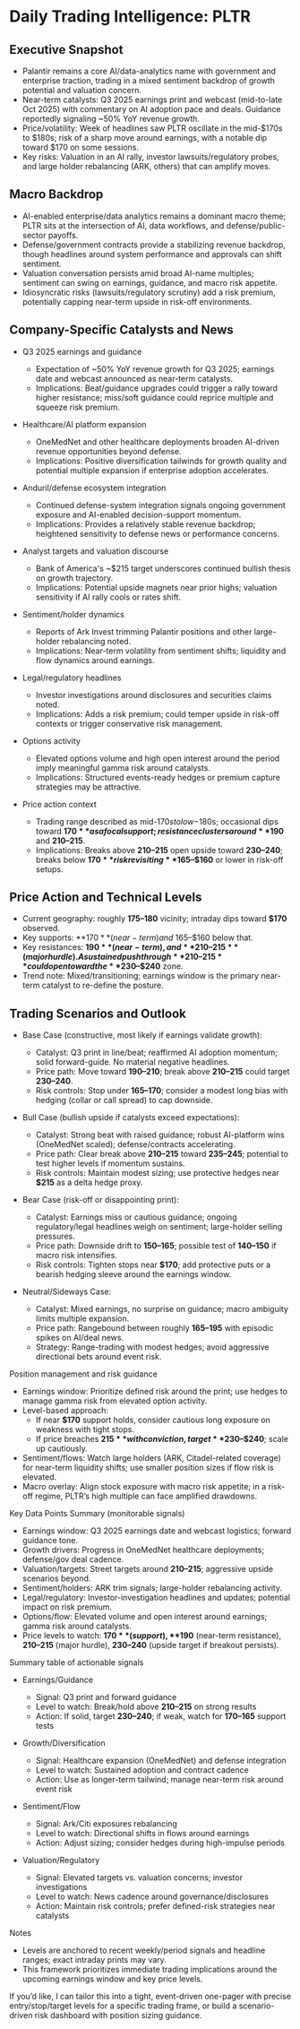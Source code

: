 # Daily Trading Intelligence: PLTR

## Executive Snapshot
- Palantir remains a core AI/data-analytics name with government and enterprise traction, trading in a mixed sentiment backdrop of growth potential and valuation concern.  
- Near-term catalysts: Q3 2025 earnings print and webcast (mid-to-late Oct 2025) with commentary on AI adoption pace and deals. Guidance reportedly signaling ~50% YoY revenue growth.  
- Price/volatility: Week of headlines saw PLTR oscillate in the mid-$170s to $180s; risk of a sharp move around earnings, with a notable dip toward $170 on some sessions.  
- Key risks: Valuation in an AI rally, investor lawsuits/regulatory probes, and large holder rebalancing (ARK, others) that can amplify moves.

## Macro Backdrop
- AI-enabled enterprise/data analytics remains a dominant macro theme; PLTR sits at the intersection of AI, data workflows, and defense/public-sector payoffs.  
- Defense/government contracts provide a stabilizing revenue backdrop, though headlines around system performance and approvals can shift sentiment.  
- Valuation conversation persists amid broad AI-name multiples; sentiment can swing on earnings, guidance, and macro risk appetite.  
- Idiosyncratic risks (lawsuits/regulatory scrutiny) add a risk premium, potentially capping near-term upside in risk-off environments.

## Company-Specific Catalysts and News
- Q3 2025 earnings and guidance
  - Expectation of ~50% YoY revenue growth for Q3 2025; earnings date and webcast announced as near-term catalysts.  
  - Implications: Beat/guidance upgrades could trigger a rally toward higher resistance; miss/soft guidance could reprice multiple and squeeze risk premium.

- Healthcare/AI platform expansion
  - OneMedNet and other healthcare deployments broaden AI-driven revenue opportunities beyond defense.  
  - Implications: Positive diversification tailwinds for growth quality and potential multiple expansion if enterprise adoption accelerates.

- Anduril/defense ecosystem integration
  - Continued defense-system integration signals ongoing government exposure and AI-enabled decision-support momentum.  
  - Implications: Provides a relatively stable revenue backdrop; heightened sensitivity to defense news or performance concerns.

- Analyst targets and valuation discourse
  - Bank of America's ~$215 target underscores continued bullish thesis on growth trajectory.  
  - Implications: Potential upside magnets near prior highs; valuation sensitivity if AI rally cools or rates shift.

- Sentiment/holder dynamics
  - Reports of Ark Invest trimming Palantir positions and other large-holder rebalancing noted.  
  - Implications: Near-term volatility from sentiment shifts; liquidity and flow dynamics around earnings.

- Legal/regulatory headlines
  - Investor investigations around disclosures and securities claims noted.  
  - Implications: Adds a risk premium; could temper upside in risk-off contexts or trigger conservative risk management.

- Options activity
  - Elevated options volume and high open interest around the period imply meaningful gamma risk around catalysts.  
  - Implications: Structured events-ready hedges or premium capture strategies may be attractive.

- Price action context
  - Trading range described as mid-$170s to low-$180s; occasional dips toward **$170** as a focal support; resistance clusters around **$190** and **$210–$215**.  
  - Implications: Breaks above **$210–$215** open upside toward **$230–$240**; breaks below **$170** risk revisiting **$165–$160** or lower in risk-off setups.

## Price Action and Technical Levels
- Current geography: roughly **$175–$180** vicinity; intraday dips toward **$170** observed.
- Key supports: **$170** (near-term) and ~$165–$160 below that.
- Key resistances: **$190** (near-term), and **$210–$215** (major hurdle). A sustained push through **$210–$215** could open toward the **$230–$240** zone.
- Trend note: Mixed/transitioning; earnings window is the primary near-term catalyst to re-define the posture.

## Trading Scenarios and Outlook

- Base Case (constructive, most likely if earnings validate growth):
  - Catalyst: Q3 print in line/beat; reaffirmed AI adoption momentum; solid forward-guide. No material negative headlines.
  - Price path: Move toward **$190–$210**; break above **$210–$215** could target **$230–$240**.
  - Risk controls: Stop under **$165–$170**; consider a modest long bias with hedging (collar or call spread) to cap downside.

- Bull Case (bullish upside if catalysts exceed expectations):
  - Catalyst: Strong beat with raised guidance; robust AI-platform wins (OneMedNet scaled); defense/contracts accelerating.
  - Price path: Clear break above **$210–$215** toward **$235–$245**; potential to test higher levels if momentum sustains.
  - Risk controls: Maintain modest sizing; use protective hedges near **$215** as a delta hedge proxy.

- Bear Case (risk-off or disappointing print):
  - Catalyst: Earnings miss or cautious guidance; ongoing regulatory/legal headlines weigh on sentiment; large-holder selling pressures.
  - Price path: Downside drift to **$150–$165**; possible test of **$140–$150** if macro risk intensifies.
  - Risk controls: Tighten stops near **$170**; add protective puts or a bearish hedging sleeve around the earnings window.

- Neutral/Sideways Case:
  - Catalyst: Mixed earnings, no surprise on guidance; macro ambiguity limits multiple expansion.
  - Price path: Rangebound between roughly **$165–$195** with episodic spikes on AI/deal news.
  - Strategy: Range-trading with modest hedges; avoid aggressive directional bets around event risk.

Position management and risk guidance
- Earnings window: Prioritize defined risk around the print; use hedges to manage gamma risk from elevated option activity.
- Level-based approach: 
  - If near **$170** support holds, consider cautious long exposure on weakness with tight stops.
  - If price breaches **$215** with conviction, target **$230–$240**; scale up cautiously.
- Sentiment/flows: Watch large holders (ARK, Citadel-related coverage) for near-term liquidity shifts; use smaller position sizes if flow risk is elevated.
- Macro overlay: Align stock exposure with macro risk appetite; in a risk-off regime, PLTR’s high multiple can face amplified drawdowns.

Key Data Points Summary (monitorable signals)
- Earnings window: Q3 2025 earnings date and webcast logistics; forward guidance tone.
- Growth drivers: Progress in OneMedNet healthcare deployments; defense/gov deal cadence.
- Valuation/targets: Street targets around **$210–$215**; aggressive upside scenarios beyond.
- Sentiment/holders: ARK trim signals; large-holder rebalancing activity.
- Legal/regulatory: Investor-investigation headlines and updates; potential impact on risk premium.
- Options/flow: Elevated volume and open interest around earnings; gamma risk around catalysts.
- Price levels to watch: **$170** (support), **$190** (near-term resistance), **$210–$215** (major hurdle), **$230–$240** (upside target if breakout persists).

Summary table of actionable signals
- Earnings/Guidance
  - Signal: Q3 print and forward guidance
  - Level to watch: Break/hold above **$210–$215** on strong results
  - Action: If solid, target **$230–$240**; if weak, watch for **$170–$165** support tests

- Growth/Diversification
  - Signal: Healthcare expansion (OneMedNet) and defense integration
  - Level to watch: Sustained adoption and contract cadence
  - Action: Use as longer-term tailwind; manage near-term risk around event risk

- Sentiment/Flow
  - Signal: Ark/Citi exposures rebalancing
  - Level to watch: Directional shifts in flows around earnings
  - Action: Adjust sizing; consider hedges during high-impulse periods

- Valuation/Regulatory
  - Signal: Elevated targets vs. valuation concerns; investor investigations
  - Level to watch: News cadence around governance/disclosures
  - Action: Maintain risk controls; prefer defined-risk strategies near catalysts

Notes
- Levels are anchored to recent weekly/period signals and headline ranges; exact intraday prints may vary.
- This framework prioritizes immediate trading implications around the upcoming earnings window and key price levels.

If you’d like, I can tailor this into a tight, event-driven one-pager with precise entry/stop/target levels for a specific trading frame, or build a scenario-driven risk dashboard with position sizing guidance.